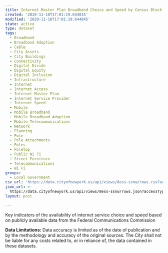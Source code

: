 ```yaml
---
title: Internet Master Plan Broadband Choice and Speed by Census Block
created: '2020-11-10T17:01:19.644835'
modified: '2020-11-10T17:01:19.644845'
state: active
type: dataset
tags:
  - Broadband
  - Broadband Adoption
  - Cable
  - City Assets
  - City Buildings
  - Connectivity
  - Digital Divide
  - Digital Equity
  - Digital Inclusion
  - Infrastructure
  - Internet
  - Internet Access
  - Internet Master Plan
  - Internet Service Provider
  - Internet Speed
  - Mobile
  - Mobile Broadband
  - Mobile Broadband Adoption
  - Mobile Telecommunications
  - Network
  - Planning
  - Pole
  - Pole Attachments
  - Poles
  - Poletop
  - Public Wi Fi
  - Street Furniture
  - Telecommunications
  - Wi Fi
groups:
  - Local Government
csv_url: 'https://data.cityofnewyork.us/api/views/8ess-ssnw/rows.csv?accessType=DOWNLOAD'
json_url: >-
  https://data.cityofnewyork.us/api/views/8ess-ssnw/rows.json?accessType=DOWNLOAD
layout: post

---
```

Key indicators of the availability of internet service choice and speed based on publicly available data from the Federal Communications Commission

</p>
<b>Data Limitations:</b> Data accuracy is limited as of the date of publication and by the methodology and accuracy of the original sources.  The City shall not be liable for any costs related to, or in reliance of, the data contained in these datasets.

